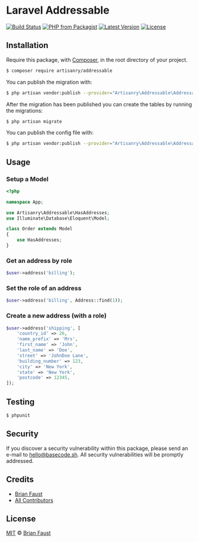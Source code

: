 # Laravel Addressable

[![Build Status](https://img.shields.io/travis/artisanry/Addressable/master.svg?style=flat-square)](https://travis-ci.org/artisanry/Addressable)
[![PHP from Packagist](https://img.shields.io/packagist/php-v/artisanry/addressable.svg?style=flat-square)]()
[![Latest Version](https://img.shields.io/github/release/artisanry/Addressable.svg?style=flat-square)](https://github.com/artisanry/Addressable/releases)
[![License](https://img.shields.io/packagist/l/artisanry/Addressable.svg?style=flat-square)](https://packagist.org/packages/artisanry/Addressable)

## Installation

Require this package, with [Composer](https://getcomposer.org/), in the root directory of your project.

``` bash
$ composer require artisanry/addressable
```

You can publish the migration with:

```bash
$ php artisan vendor:publish --provider="Artisanry\Addressable\AddressableServiceProvider" --tag="migrations"
```

After the migration has been published you can create the tables by running the migrations:

```bash
$ php artisan migrate
```

You can publish the config file with:

```bash
$ php artisan vendor:publish --provider="Artisanry\Addressable\AddressableServiceProvider" --tag="config"
```

## Usage

### Setup a Model
``` php
<?php

namespace App;

use Artisanry\Addressable\HasAddresses;
use Illuminate\Database\Eloquent\Model;

class Order extends Model
{
    use HasAddresses;
}
```

### Get an address by role
``` php
$user->address('billing');
```

### Set the role of an address
``` php
$user->address('billing', Address::find(1));
```

### Create a new address (with a role)
``` php
$user->address('shipping', [
    'country_id' => 26,
    'name_prefix' => 'Mrs',
    'first_name' => 'John',
    'last_name' => 'Doe',
    'street' => 'JohnDoe Lane',
    'building_number' => 123,
    'city' => 'New York',
    'state' => 'New York',
    'postcode' => 12345,
]);
```

## Testing

``` bash
$ phpunit
```

## Security

If you discover a security vulnerability within this package, please send an e-mail to hello@basecode.sh. All security vulnerabilities will be promptly addressed.

## Credits

- [Brian Faust](https://github.com/faustbrian)
- [All Contributors](../../contributors)

## License

[MIT](LICENSE) © [Brian Faust](https://basecode.sh)
